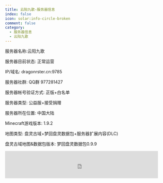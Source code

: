 ```yaml
---
title: 云阳九歌-服务器信息
index: false
icon: solar:info-circle-broken
comment: false
category:
  - 服务器信息
  - 云阳九歌
---
```


 服务器名称:云阳九歌

服务器目前状态: 正常运营

IP/域名: dragonrster.cn:9785

服务器社群: QQ群 977281427

服务器帐号验证方式: 正版+白名单

服务器类型: 公益服+接受捐赠

服务器所在位置: 中国大陆



Minecraft游戏版本: 1.9.2

地图类型: 盘灵古域+梦回盘灵数据包+服务器扩展内容(DLC)

盘灵古域地图&数据包版本: 梦回盘灵数据包0.9.9

<iframe style="width:728px;height:90px;max-width:100%;border:none;display:block;margin:auto" src="https://namemc.com/server/dragonrster.cn:9785/embed" width="728" height="90"></iframe>